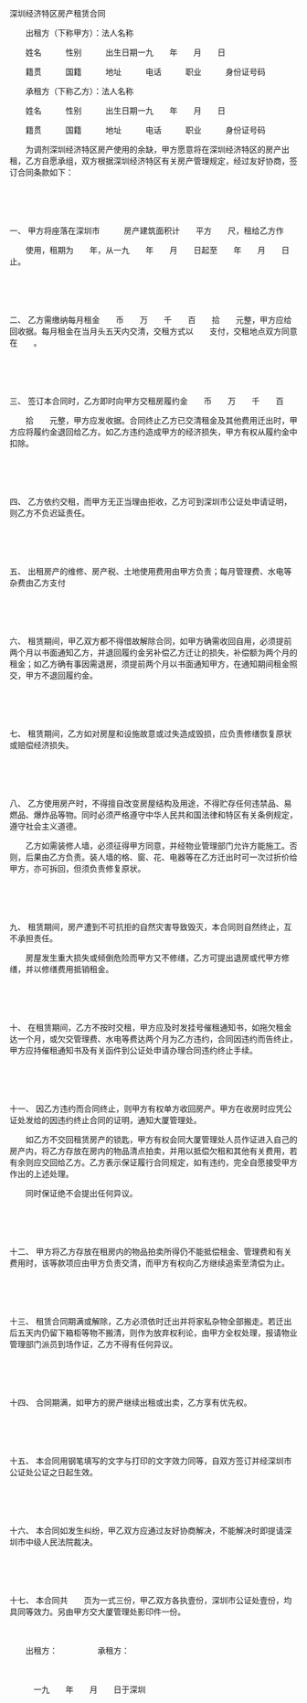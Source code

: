 



深圳经济特区房产租赁合同



 

　　出租方（下称甲方）：法人名称

　　姓名　　　性别　　　出生日期一九　　年　　月　　日

　　籍贯　　　国籍　　　地址　　　电话　　　职业　　　身份证号码

　　承租方（下称乙方）：法人名称

　　姓名　　　性别　　　出生日期一九　　年　　月　　日

　　籍贯　　　国籍　　　地址　　　电话　　　职业　　　身份证号码

　　为调剂深圳经济特区房产使用的余缺，甲方愿意将在深圳经济特区的房产出租，乙方自愿承组，双方根据深圳经济特区有关房产管理规定，经过友好协商，签订合同条款如下：

　　

　　

一、
甲方将座落在深圳市　　　房产建筑面积计　　平方　　尺，租给乙方作　　

　　使用，租期为　　年，从一九　　年　　月　　日起至　　年　　月　　日止。

　　

　　

二、
乙方需缴纳每月租金　　币　　万　　千　　百　　拾　　元整，甲方应给回收据。每月租金在当月头五天内交清，交租方式以　　支付，交租地点双方同意在　　。

　　

　　

三、
签订本合同时，乙方即时向甲方交租房履约金　　币　　万　　千　　百

　　拾　　元整，甲方应发收据。合同终止乙方已交清租金及其他费用迁出时，甲方应将履约金退回给乙方。如乙方违约造成甲方的经济损失，甲方有权从履约金中扣除。

　　

　　

四、
乙方依约交租，而甲方无正当理由拒收，乙方可到深圳市公证处申请证明，则乙方不负迟延责任。

　　

　　

五、
出租房产的维修、房产税、土地使用费用由甲方负责；每月管理费、水电等杂费由乙方支付

　　

　　

六、
租赁期间，甲乙双方都不得借故解除合同，如甲方确需收回自用，必须提前两个月以书面通知乙方，并退回履约金另补偿乙方迁让的损失，补偿额为两个月的租金；如乙方确有事因需退房，须提前两个月以书面通知甲方，在通知期间租金照交，甲方不退回履约金。

　　

　　

七、
租赁期间，乙方如对房屋和设施故意或过失造成毁损，应负责修缮恢复原状或赔偿经济损失。

　　

　　

八、
乙方使用房产时，不得擅自改变房屋结构及用途，不得贮存任何违禁品、易燃品、爆炸品等物。同时必须严格遵守中华人民共和国法律和特区有关条例规定，遵守社会主义道德。

　　乙方如需装修人墙，必须征得甲方同意，并经物业管理部门允许方能施工。否则，后果由乙方负责。装人墙的格、窗、花、电器等在乙方迁出时可一次过折价给甲方，亦可拆回，但须负责修复原状。

　　

　　

九、
租赁期间，房产遭到不可抗拒的自然灾害导致毁灭，本合同则自然终止，互不承担责任。

　　房屋发生重大损失或倾倒危险而甲方又不修缮，乙方可提出退房或代甲方修缮，并以修缮费用抵销租金。

　　

　　

十、
在租赁期间，乙方不按时交租，甲方应及时发挂号催租通知书，如拖欠租金达一个月，或欠交管理费、水电等费达两个月为乙方违约，合同因违约而告终止，甲方应持催租通知书及有关函件到公证处申请办理合同违约终止手续。

　　

　　

十一、
因乙方违约而合同终止，则甲方有权单方收回房产。甲方在收房时应凭公证处发给的因违约终止合同的证明，通知大厦管理处。

　　如乙方不交回租赁房产的锁匙，甲方有权会同大厦管理处人员作证进入自己的房产内，将乙方存放在房内的物品清点拍卖，并用以抵偿欠租和其他有关费用，若有余则应交回给乙方。乙方表示保证履行合同规定，如有违约，完全自愿接受甲方作出的上述处理。

　　同时保证绝不会提出任何异议。

　　

　　

十二、
甲方将乙方存放在租房内的物品拍卖所得仍不能抵偿租金、管理费和有关费用时，该等款项应由甲方负责交清，而甲方有权向乙方继续追索至清偿为止。

　　

　　

十三、
租赁合同期满或解除，乙方必须依时迁出并将家私杂物全部搬走。若迁出后五天内仍留下箱柜等物不搬清，则作为放弃权利论，由甲方全权处理，报请物业管理部门派员到场作证，乙方不得有任何异议。

　　

　　

十四、
合同期满，如甲方的房产继续出租或出卖，乙方享有优先权。

　　

　　

十五、
本合同用钢笔填写的文字与打印的文字效力同等，自双方签订并经深圳市公证处公证之日起生效。

　　

　　

十六、
本合同如发生纠纷，甲乙双方应通过友好协商解决，不能解决时即提请深圳市中级人民法院裁决。

　　

　　

十七、
本合同共　　页为一式三份，甲乙双方各执壹份，深圳市公证处壹份，均具同等效力。另由甲方交大厦管理处影印件一份。

　　

　　出租方：　　　　　承租方：

　　

　　　一九　　年　　月　　日于深圳